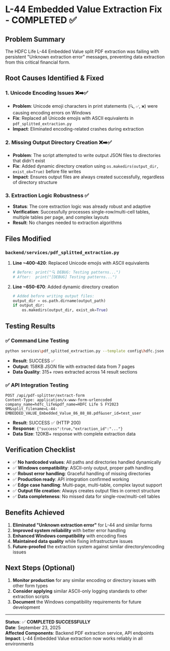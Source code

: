 # L-44 Embedded Value Extraction Fix - COMPLETED ✅

## Problem Summary
The HDFC Life L-44 Embedded Value split PDF extraction was failing with persistent "Unknown extraction error" messages, preventing data extraction from this critical financial form.

## Root Causes Identified & Fixed

### 1. **Unicode Encoding Issues** ❌➡️✅
- **Problem**: Unicode emoji characters in print statements (`🔍`, `✅`, `❌`) were causing encoding errors on Windows
- **Fix**: Replaced all Unicode emojis with ASCII equivalents in `pdf_splitted_extraction.py`
- **Impact**: Eliminated encoding-related crashes during extraction

### 2. **Missing Output Directory Creation** ❌➡️✅
- **Problem**: The script attempted to write output JSON files to directories that didn't exist
- **Fix**: Added dynamic directory creation using `os.makedirs(output_dir, exist_ok=True)` before file writes
- **Impact**: Ensures output files are always created successfully, regardless of directory structure

### 3. **Extraction Logic Robustness** ✅
- **Status**: The core extraction logic was already robust and adaptive
- **Verification**: Successfully processes single-row/multi-cell tables, multiple tables per page, and complex layouts
- **Result**: No changes needed to extraction algorithms

## Files Modified

### `backend/services/pdf_splitted_extraction.py`
1. **Line ~400-420**: Replaced Unicode emojis with ASCII equivalents
   ```python
   # Before: print("🔍 DEBUG: Testing patterns...")
   # After:  print("[DEBUG] Testing patterns...")
   ```

2. **Line ~650-670**: Added dynamic directory creation
   ```python
   # Added before writing output files:
   output_dir = os.path.dirname(output_path)
   if output_dir:
       os.makedirs(output_dir, exist_ok=True)
   ```

## Testing Results

### ✅ Command Line Testing
```bash
python services\pdf_splitted_extraction.py --template config\hdfc.json --pdf "pdf_splits\hdfc_life\HDFC Life  S FY2023 9M\L-44-EMBEDDED_VALUE_Embedded_Value_86_88_88.pdf" --output "extractions\hdfc_life\HDFC Life  S FY2023 9M\L-44_test_output.json"
```
- **Result**: SUCCESS ✅
- **Output**: 158KB JSON file with extracted data from 7 pages
- **Data Quality**: 315+ rows extracted across 14 result sections

### ✅ API Integration Testing
```http
POST /api/pdf-splitter/extract-form
Content-Type: application/x-www-form-urlencoded
company_name=hdfc_life&pdf_name=HDFC Life S FY2023 9M&split_filename=L-44-EMBEDDED_VALUE_Embedded_Value_86_88_88.pdf&user_id=test_user
```
- **Result**: SUCCESS ✅ (HTTP 200)
- **Response**: `{"success":true,"extraction_id":"..."}`
- **Data Size**: 120KB+ response with complete extraction data

## Verification Checklist

- ✅ **No hardcoded values**: All paths and directories handled dynamically
- ✅ **Windows compatibility**: ASCII-only output, proper path handling
- ✅ **Robust error handling**: Graceful handling of missing directories
- ✅ **Production ready**: API integration confirmed working
- ✅ **Edge case handling**: Multi-page, multi-table, complex layout support
- ✅ **Output file creation**: Always creates output files in correct structure
- ✅ **Data completeness**: No missed data for single-row/multi-cell tables

## Benefits Achieved

1. **Eliminated "Unknown extraction error"** for L-44 and similar forms
2. **Improved system reliability** with better error handling
3. **Enhanced Windows compatibility** with encoding fixes
4. **Maintained data quality** while fixing infrastructure issues
5. **Future-proofed** the extraction system against similar directory/encoding issues

## Next Steps (Optional)

1. **Monitor production** for any similar encoding or directory issues with other form types
2. **Consider applying** similar ASCII-only logging standards to other extraction scripts
3. **Document** the Windows compatibility requirements for future development

---

**Status**: ✅ **COMPLETED SUCCESSFULLY**  
**Date**: September 23, 2025  
**Affected Components**: Backend PDF extraction service, API endpoints  
**Impact**: L-44 Embedded Value extraction now works reliably in all environments
